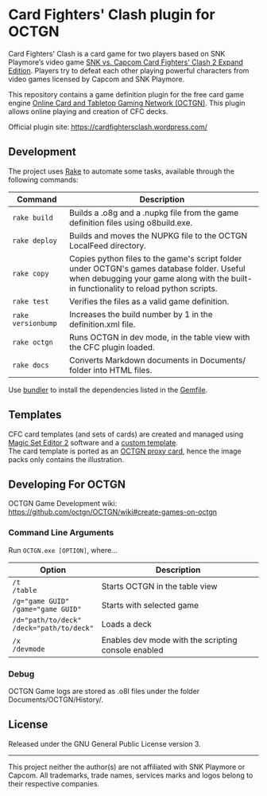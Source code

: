 # Card Fighters' Clash plugin for OCTGN
Card Fighters' Clash is a card game for two players based on SNK Playmore’s video game
[SNK vs. Capcom Card Fighters' Clash 2 Expand Edition](http://neogeo.freeplaytech.com/svc-2/).
Players try to defeat each other playing powerful characters from video games licensed by Capcom and SNK Playmore.

This repository contains a game definition plugin for the free card game engine [Online Card and Tabletop Gaming Network (OCTGN)](http://octgn.net/).
This plugin allows online playing and creation of CFC decks.

Official plugin site: https://cardfightersclash.wordpress.com/

## Development
The project uses [Rake](https://github.com/ruby/rake) to automate some tasks, available through the following commands:

| Command            | Description        |
| ------------------ | ------------------ |
| `rake build`       | Builds a .o8g and a .nupkg file from the game definition files using o8build.exe. |
| `rake deploy`      | Builds and moves the NUPKG file to the OCTGN LocalFeed directory. |
| `rake copy`        | Copies python files to the game's script folder under OCTGN's games database folder. Useful when debugging your game along with the built-in functionality to reload python scripts. |
| `rake test`        | Verifies the files as a valid game definition. |
| `rake versionbump` | Increases the build number by 1 in the definition.xml file. |
| `rake octgn`       | Runs OCTGN in dev mode, in the table view with the CFC plugin loaded. |
| `rake docs`        | Converts Markdown documents in Documents/ folder into HTML files. |

Use [bundler](http://bundler.io/) to install the dependencies listed in the [Gemfile](https://github.com/raohmaru/CFC/blob/master/Gemfile).

## Templates
CFC card templates (and sets of cards) are created and managed using [Magic Set Editor 2](http://magicseteditor.sourceforge.net/) software and a [custom template](https://github.com/raohmaru/CFC-MSE2).  
The card template is ported as an [OCTGN proxy card](https://github.com/octgn/OCTGN/wiki/ProxyGenerator), hence the image packs only contains the illustration.

## Developing For OCTGN
OCTGN Game Development wiki: https://github.com/octgn/OCTGN/wiki#create-games-on-octgn

### Command Line Arguments
Run `OCTGN.exe [OPTION]`, where...

| Option                   | Description |
| ------------------------ | ----------- |
| `/t`<br>`/table`         | Starts OCTGN in the table view |
| `/g="game GUID"`<br>`/game="game GUID"`    | Starts with selected game |
| `/d="path/to/deck"`<br>`/deck="path/to/deck"` | Loads a deck |
| `/x`<br>`/devmode`       | Enables dev mode with the scripting console enabled |

### Debug
OCTGN Game logs are stored as .o8l files under the folder Documents/OCTGN/History/.

## License
Released under the GNU General Public License version 3.

------

This project neither the author(s) are not affiliated with SNK Playmore or Capcom. All trademarks, trade names, services marks and logos belong to their respective companies. 